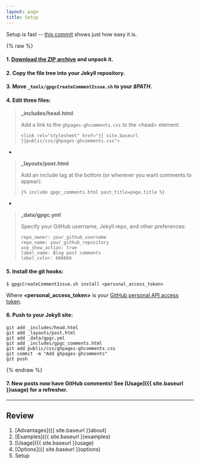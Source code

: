 ```yaml
---
layout: page
title: Setup
---
```


Setup is fast -- [this commit](https://github.com/wireddown/ghpages-ghcomments/commit/fbaee48cd7a8be33b76e26813d4fe81733146aac?diff=unified) shows just how easy it is.

{% raw %}

#### 1. [**Download** the ZIP archive](https://github.com/wireddown/ghpages-ghcomments/archive/release.zip) and unpack it.

#### 2. **Copy** the file tree into your Jekyll repository.

#### 3. **Move** `_tools/gpgcCreateCommentIssue.sh` to your *$PATH*.

#### 4. **Edit** three files:

> **_includes/head.html**
> 
> Add a link to the `ghpages-ghcomments.css` to the \<head\> element:
>
> ```
> <link rel="stylesheet" href="{{ site.baseurl }}public/css/ghpages-ghcomments.css">
> ```

-

> **_layouts/post.html**
>
> Add an include tag at the bottom (or wherever you want comments to appear):
>
> ```
> {% include gpgc_comments.html post_title=page.title %}
> ```

-

> **_data/gpgc.yml**
>
> Specify your GitHub username, Jekyll repo, and other preferences:
>
> ```
> repo_owner: your_github_username
> repo_name: your_github_repository
> use_show_action: true
> label_name: Blog post comments
> label_color: 666666
> ```

#### 5. **Install** the git hooks:

```
$ gpgcCreateCommentIssue.sh install <personal_access_token>
```

Where **\<personal\_access\_token\>** is your [GitHub personal API access token](https://help.github.com/articles/creating-an-access-token-for-command-line-use/).

#### 6. **Push** to your Jekyll site:

```
git add _includes/head.html
git add _layouts/post.html
git add _data/gpgc.yml
git add _includes/gpgc_comments.html
git add public/css/ghpages-ghcomments.css
git commit -m "Add ghpages-ghcomments"
git push
```

{% endraw %}

#### 7. New posts now have GitHub comments! See [Usage]({{ site.baseurl }}usage) for a refresher.

---

## Review
 1. [Advantages]({{ site.baseurl }}about)
 1. [Examples]({{ site.baseurl }}examples)
 1. [Usage]({{ site.baseurl }}usage)
 1. [Options]({{ site.baseurl }}options)
 1. Setup
